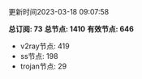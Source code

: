 更新时间2023-03-18 09:07:58

**总订阅: 73**
**总节点: 1410**
**有效节点: 646**
- v2ray节点: 419
- ss节点: 198
- trojan节点: 29
